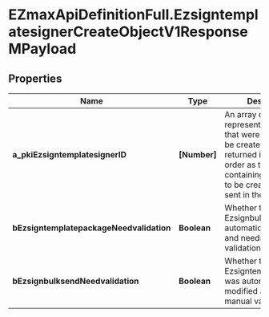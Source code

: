 # EZmaxApiDefinitionFull.EzsigntemplatesignerCreateObjectV1ResponseMPayload

## Properties

Name | Type | Description | Notes
------------ | ------------- | ------------- | -------------
**a_pkiEzsigntemplatesignerID** | **[Number]** | An array of unique IDs representing the object that were requested to be created.  They are returned in the same order as the array containing the objects to be created that was sent in the request. | 
**bEzsigntemplatepackageNeedvalidation** | **Boolean** | Whether the Ezsignbulksend was automatically modified and needs a manual validation | 
**bEzsignbulksendNeedvalidation** | **Boolean** | Whether the Ezsigntemplatepackage was automatically modified and needs a manual validation | 


